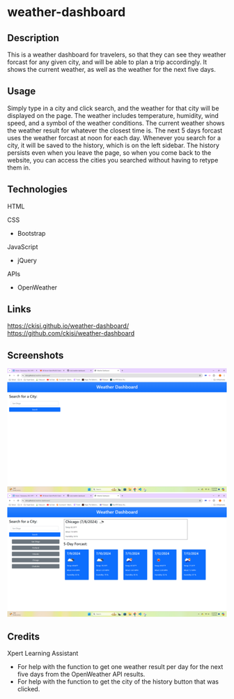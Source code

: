 # weather-dashboard

## Description
This is a weather dashboard for travelers, so that they can see they weather forcast for any given city, and will be able to plan a trip accordingly. It shows the current weather, as well as the weather for the next five days.

## Usage
Simply type in a city and click search, and the weather for that city will be displayed on the page. The weather includes temperature, humidity, wind speed, and a symbol of the weather conditions. The current weather shows the weather result for whatever the closest time is. The next 5 days forcast uses the weather forcast at noon for each day. Whenever you search for a city, it will be saved to the history, which is on the left sidebar. The history persists even when you leave the page, so when you come back to the website, you can access the cities you searched without having to retype them in.

## Technologies
HTML

CSS
  - Bootstrap

JavaScript
  - jQuery

APIs
  - OpenWeather

## Links
https://ckisi.github.io/weather-dashboard/
https://github.com/ckisi/weather-dashboard

## Screenshots
![](./assets/weatherss1.png)
![](./assets/weatherss2.png)

## Credits
Xpert Learning Assistant
  - For help with the function to get one weather result per day for the next five days from the OpenWeather API results.
  - For help with the function to get the city of the history button that was clicked.
